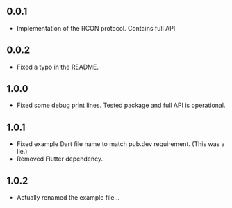 ## 0.0.1
* Implementation of the RCON protocol. Contains full API.

## 0.0.2
* Fixed a typo in the README.

## 1.0.0
* Fixed some debug print lines. Tested package and full API is operational.

## 1.0.1
* Fixed example Dart file name to match pub.dev requirement. (This was a lie.)
* Removed Flutter dependency.

## 1.0.2
* Actually renamed the example file...